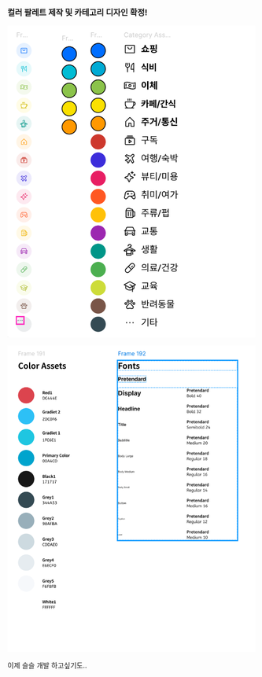 ### 컬러 팔레트 제작 및 카테고리 디자인 확정!
![image-4.png](./image-4.png)

![image-5.png](./image-5.png)

이제 슬슬 개발 하고싶기도..
